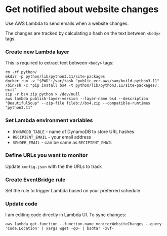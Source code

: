 # Get notified about website changes

Use AWS Lambda to send emails when a website changes. 

The changes are tracked by calculating a hash on the text between `<body>` tags.

### Create new Lambda layer

This is required to extract text between `<body>` tags:

```
rm -rf python/
mkdir -p python/lib/python3.11/site-packages
docker run -v "$PWD":/var/task "public.ecr.aws/sam/build-python3.11" /bin/sh -c "pip install bs4 -t python/lib/python3.11/site-packages/; exit"
zip -r bs4.zip python > /dev/null
aws lambda publish-layer-version --layer-name bs4 --description "BeautifulSoup" --zip-file fileb://bs4.zip --compatible-runtimes "python3.11"
```

### Set Lambda environment variables

- `DYNAMODB_TABLE` - name of DynamoDB to store URL hashes
- `RECIPIENT_EMAIL` - your email address
- `SENDER_EMAIL` - can be same as `RECIPIENT_EMAIL`

### Define URLs you want to monitor

Update `config.json` with the the URLs to track

### Create EventBridge rule

Set the rule to trigger Lambda based on your preferred schedule

### Update code

I am editing code directly in Lambda UI. To sync changes:

```
aws lambda get-function --function-name monitorWebsiteChanges --query 'Code.Location' | xargs wget -qO- | bsdtar -xvf-
```